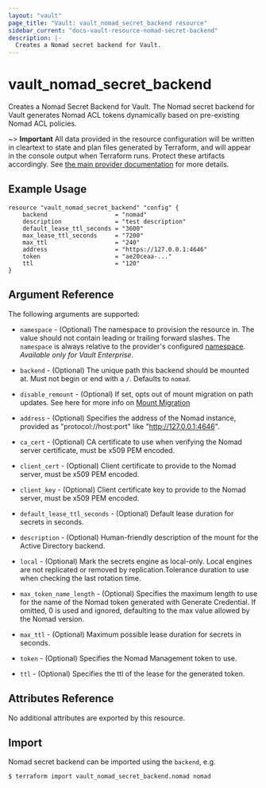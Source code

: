 ```yaml
---
layout: "vault"
page_title: "Vault: vault_nomad_secret_backend resource"
sidebar_current: "docs-vault-resource-nomad-secret-backend"
description: |-
  Creates a Nomad secret backend for Vault.
---
```


# vault\_nomad\_secret\_backend

Creates a Nomad Secret Backend for Vault. The Nomad secret backend for Vault
generates Nomad ACL tokens dynamically based on pre-existing Nomad ACL policies.

~> **Important** All data provided in the resource configuration will be
written in cleartext to state and plan files generated by Terraform, and
will appear in the console output when Terraform runs. Protect these
artifacts accordingly. See
[the main provider documentation](../index.html)
for more details.

## Example Usage

```hcl
resource "vault_nomad_secret_backend" "config" {
	backend                   = "nomad"
	description               = "test description"
	default_lease_ttl_seconds = "3600"
	max_lease_ttl_seconds     = "7200"
	max_ttl                   = "240"
	address                   = "https://127.0.0.1:4646"
	token                     = "ae20ceaa-..."
	ttl                       = "120"
}
```

## Argument Reference

The following arguments are supported:

* `namespace` - (Optional) The namespace to provision the resource in.
  The value should not contain leading or trailing forward slashes.
  The `namespace` is always relative to the provider's configured [namespace](/docs/providers/vault#namespace).
   *Available only for Vault Enterprise*.

* `backend` - (Optional) The unique path this backend should be mounted at. Must
not begin or end with a `/`. Defaults to `nomad`.

* `disable_remount` - (Optional) If set, opts out of mount migration on path updates.
  See here for more info on [Mount Migration](https://www.vaultproject.io/docs/concepts/mount-migration)

* `address` - (Optional) Specifies the address of the Nomad instance, provided
as "protocol://host:port" like "http://127.0.0.1:4646".

* `ca_cert` - (Optional) CA certificate to use when verifying the Nomad server certificate, must be
x509 PEM encoded.

* `client_cert` - (Optional) Client certificate to provide to the Nomad server, must be x509 PEM encoded.

* `client_key` - (Optional) Client certificate key to provide to the Nomad server, must be x509 PEM encoded.

* `default_lease_ttl_seconds` - (Optional) Default lease duration for secrets in seconds.

* `description` - (Optional) Human-friendly description of the mount for the Active Directory backend.

* `local` - (Optional) Mark the secrets engine as local-only. Local engines are not replicated or removed by
replication.Tolerance duration to use when checking the last rotation time.

* `max_token_name_length` - (Optional) Specifies the maximum length to use for the name of the Nomad token
generated with Generate Credential. If omitted, 0 is used and ignored, defaulting to the max value allowed
by the Nomad version.

* `max_ttl` - (Optional) Maximum possible lease duration for secrets in seconds.

* `token` - (Optional) Specifies the Nomad Management token to use.

* `ttl` - (Optional) Specifies the ttl of the lease for the generated token.



## Attributes Reference

No additional attributes are exported by this resource.

## Import

Nomad secret backend can be imported using the `backend`, e.g.

```
$ terraform import vault_nomad_secret_backend.nomad nomad
```
